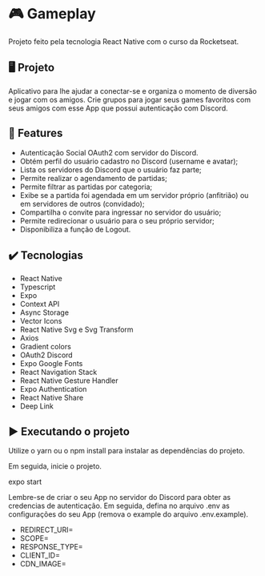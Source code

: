 <h1> 🎮 Gameplay </h1>
<p> Projeto feito pela tecnologia React Native com o curso da Rocketseat. </p>

<h2> 🖥️ Projeto </h2>
  
<p> Aplicativo para lhe ajudar a conectar-se e organiza o momento de diversão e jogar com os amigos. Crie grupos para jogar seus games favoritos com seus amigos com esse App que possui autenticação com Discord. </p>

<h2> 🧰 Features </h2>

* Autenticação Social OAuth2 com servidor do Discord.
* Obtém perfil do usuário cadastro no Discord (username e avatar);
* Lista os servidores do Discord que o usuário faz parte;
* Permite realizar o agendamento de partidas;
* Permite filtrar as partidas por categoria;
* Exibe se a partida foi agendada em um servidor próprio (anfitrião) ou em servidores de outros (convidado);
* Compartilha o convite para ingressar no servidor do usuário;
* Permite redirecionar o usuário para o seu próprio servidor;
* Disponibiliza a função de Logout.


<h2> ✔️ Tecnologias </h2>

* React Native
* Typescript
* Expo
* Context API
* Async Storage
* Vector Icons
* React Native Svg e Svg Transform
* Axios
* Gradient colors
* OAuth2 Discord
* Expo Google Fonts
* React Navigation Stack
* React Native Gesture Handler
* Expo Authentication
* React Native Share
* Deep Link

<h2> ▶️ Executando o projeto </h2>

Utilize o yarn ou o npm install para instalar as dependências do projeto.

Em seguida, inicie o projeto.

expo start

Lembre-se de criar o seu App no servidor do Discord para obter as credencias de autenticação. Em seguida, defina no arquivo .env as configurações do seu App (remova o example do arquivo .env.example).

* REDIRECT_URI=
* SCOPE=
* RESPONSE_TYPE=
* CLIENT_ID=
* CDN_IMAGE=
